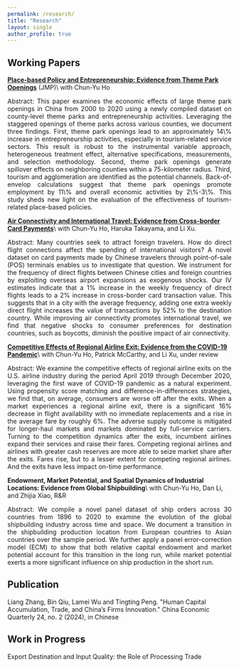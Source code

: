 ```yaml
---
permalink: /research/
title: "Research"
layout: single
author_profile: true
---
```




## Working Papers
**[Place-based Policy and Entrepreneurship: Evidence from Theme Park Openings](https://tpeng2023.github.io/tpeng.github.io/assets/files/JMP_Peng.pdf)** (JMP)\\
with Chun-Yu Ho

<p style="text-align: justify;">
Abstract: This paper examines the economic effects of large theme park openings in China from 2000 to 2020 using a newly compiled dataset on county-level theme parks and entrepreneurship activities. Leveraging the staggered openings of theme parks across various counties, we document three findings. First, theme park openings lead to an approximately 14\% increase in entrepreneurship activities, especially in tourism-related service sectors. This result is robust to the instrumental variable approach, heterogeneous treatment effect, alternative specifications, measurements, and selection methodology. Second, theme park openings generate spillover effects on neighboring counties within a 75-kilometer radius. Third, tourism and agglomeration are identified as the potential channels. Back-of-envelop calculations suggest that theme park openings promote employment by 11\% and overall economic activities by 2\%-3\%. This study sheds new light on the evaluation of the effectiveness of tourism-related place-based policies.
</p>

**[Air Connectivity and International Travel: Evidence from Cross-border Card Payments](https://tpeng2023.github.io/tpeng.github.io/assets/files/HoPengTakayamaXu.pdf)**\\
with Chun-Yu Ho, Haruka Takayama, and Li Xu.

<p style="text-align: justify;">
Abstract: Many countries seek to attract foreign travelers. How do direct flight connections affect the spending of international visitors? A novel dataset on card payments made by Chinese travelers through point-of-sale (POS) terminals enables us to investigate that question. We instrument for the frequency of direct flights between Chinese cities and foreign countries by exploiting overseas airport expansions as exogenous shocks. Our IV estimates indicate that a 1% increase in the weekly frequency of direct flights leads to a 2% increase in cross-border card transaction value. This suggests that in a city with the average frequency, adding one extra weekly direct flight increases the value of transactions by 52% to the destination country. While improving air connectivity promotes international travel, we find that negative shocks to consumer preferences for destination countries, such as boycotts, diminish the positive impact of air connectivity.
</p>


**[Competitive Effects of Regional Airline Exit: Evidence from the COVID-19 Pandemic](https://tpeng2023.github.io/tpeng.github.io/assets/files/Airline_Exit.pdf)**\\
with Chun-Yu Ho, Patrick McCarthy, and Li Xu, under review

<p style="text-align: justify;">
Abstract: We examine the competitive effects of regional airline exits on the U.S. airline industry during the period April 2019 through December 2020, leveraging the first wave of COVID-19 pandemic as a natural experiment. Using propensity score matching and difference-in-differences strategies, we find that, on average, consumers are worse off after the exits. When a market experiences a regional airline exit, there is a significant 16% decrease in flight availability with no immediate replacements and a rise in the average fare by roughly 6%. The adverse supply outcome is mitigated for longer-haul markets and markets dominated by full-service carriers. Turning to the competition dynamics after the exits, incumbent airlines expand their services and raise their fares. Competing regional airlines and airlines with greater cash reserves are more able to seize market share after the exits. Fares rise, but to a lesser extent for competing regional airlines. And the exits have less impact on-time performance.
</p>

**Endowment, Market Potential, and Spatial Dynamics of Industrial Locations: Evidence from Global Shipbuilding**\\
with Chun-Yu Ho,  Dan Li, and Zhijia Xiao, R&R
<p style="text-align: justify;">
Abstract: We compile a novel panel dataset of ship orders across 30 countries from 1896 to 2020 to examine the evolution of the global shipbuilding industry across time and space. We document a transition in the shipbuilding production location from European countries to Asian countries over the sample period. We further apply a panel error-correction model (ECM) to show that both relative capital endowment and market potential account for this transition in the long run, while market potential exerts a more significant influence on ship production in the short run.
</p>

## Publication

Liang Zhang, Bin Qiu, Lamei Wu and Tingting Peng. "Human Capital Accumulation, Trade, and China’s Firms Innovation." China Economic Quarterly 24, no. 2 (2024), in Chinese

## Work in Progress
Export Destination and Input Quality: the Role of Processing Trade
